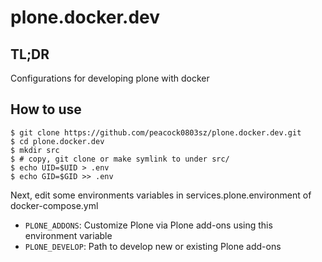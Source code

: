 # plone.docker.dev

## TL;DR

Configurations for developing plone with docker

## How to use

```
$ git clone https://github.com/peacock0803sz/plone.docker.dev.git
$ cd plone.docker.dev
$ mkdir src
$ # copy, git clone or make symlink to under src/
$ echo UID=$UID > .env
$ echo GID=$GID >> .env
```

Next, edit some environments variables in services.plone.environment of docker-compose.yml

- `PLONE_ADDONS`: Customize Plone via Plone add-ons using this environment variable
- `PLONE_DEVELOP`: Path to develop new or existing Plone add-ons
